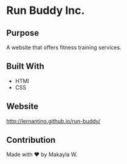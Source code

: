 # Run Buddy Inc.

## Purpose
A website that offers fitness training services.

## Built With
* HTMl
* CSS

## Website
http://lernantino.github.io/run-buddy/

## Contribution 
Made with ❤️ by Makayla W.

